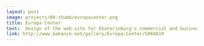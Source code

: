 ```yaml
---
layout: post
image: projects/00-thumb/evropacenter.png
title: Evropa Center
text:  Design of the web-site for Ekaterinburg's commercial and business centre «Evropa».
link: http://www.behance.net/gallery/Evropa-Center/5068819
---
```


